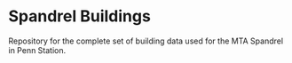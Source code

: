 # Spandrel Buildings
Repository for the complete set of building data used for the MTA Spandrel in Penn Station.
